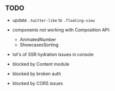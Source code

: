 ## TODO

- update `.twitter-like` to `.floating-view`
- components not working with Composition API:

  - AnimatedNumber
  - ShowcasesSorting

- lot's of SSR hydration issues in console

- blocked by Content module
- blocked by broken auth
- blocked by CORS issues
